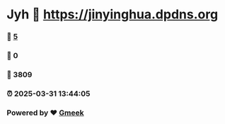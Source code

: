 # Jyh :link: https://jinyinghua.dpdns.org 
### :page_facing_up: [5](https://jinyinghua.dpdns.org/tag.html) 
### :speech_balloon: 0 
### :hibiscus: 3809 
### :alarm_clock: 2025-03-31 13:44:05 
### Powered by :heart: [Gmeek](https://github.com/Meekdai/Gmeek)
